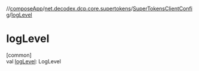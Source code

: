 //[composeApp](../../../index.md)/[net.decodex.dcp.core.supertokens](../index.md)/[SuperTokensClientConfig](index.md)/[logLevel](log-level.md)

# logLevel

[common]\
val [logLevel](log-level.md): LogLevel
